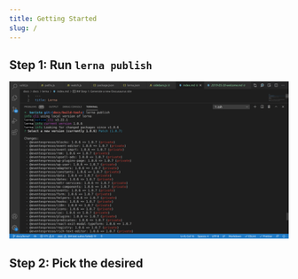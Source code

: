 ```yaml
---
title: Getting Started
slug: /
---
```


## Step 1: Run `lerna publish`

![Docusaurus](./publish.png)

## Step 2: Pick the desired
